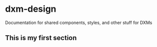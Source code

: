 # dxm-design
Documentation for shared components, styles, and other stuff for DXMs

## This is my first section